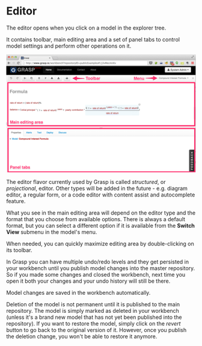 # Editor

The editor opens when you click on a model in the explorer tree.

It contains toolbar, main editing area and a set of panel tabs to control model settings and perform other operations on it.

![Editor](../img/Editor.png)

The editor flavor currently used by Grasp is called *structured*, or *projectional*, editor. Other types will be added in the future - e.g. diagram editor, a regular form, or a code editor with content assist and autocomplete feature.

What you see in the main editing area will depend on the editor type and the format that you choose from available options. There is always a default format, but you can select a different option if it is available from the **Switch View** submenu in the model's menu.

When needed, you can quickly maximize editing area by double-clicking on its toolbar.

In Grasp you can have multiple undo/redo levels and they get persisted in your workbench until you publish model changes into the master repository. So if you made some changes and closed the workbench, next time you open it both your changes and your undo history will still be there.

Model changes are saved in the workbench automatically.

Deletion of the model is not permanent until it is published to the main repository. The model is simply marked as deleted in your workbench (unless it's a brand new model that has not yet been published into the repository). If you want to restore the model, simply click on the *revert* button to go back to the original version of it. However, once you publish the deletion change, you won't be able to restore it anymore.





